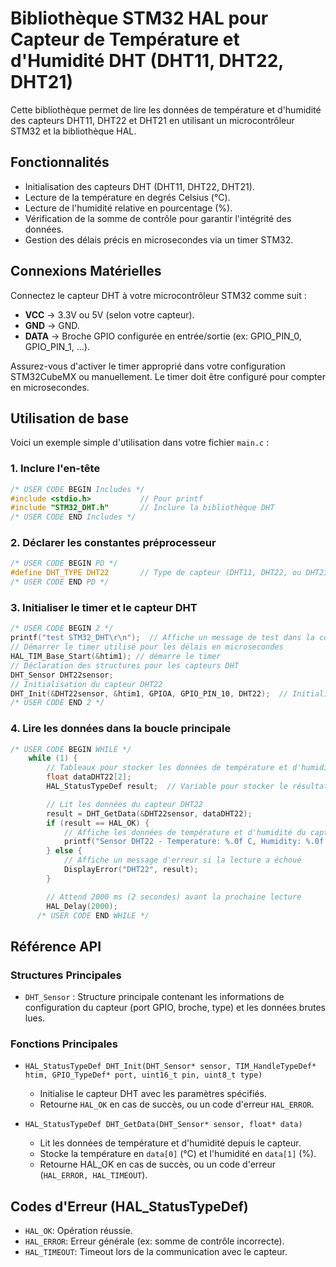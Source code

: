 # Bibliothèque STM32 HAL pour Capteur de Température et d'Humidité DHT (DHT11, DHT22, DHT21)

Cette bibliothèque permet de lire les données de température et d'humidité des capteurs DHT11, DHT22 et DHT21 en utilisant un microcontrôleur STM32 et la bibliothèque HAL.

## Fonctionnalités

* Initialisation des capteurs DHT (DHT11, DHT22, DHT21).
* Lecture de la température en degrés Celsius (°C).
* Lecture de l'humidité relative en pourcentage (%).
* Vérification de la somme de contrôle pour garantir l'intégrité des données.
* Gestion des délais précis en microsecondes via un timer STM32.

## Connexions Matérielles

Connectez le capteur DHT à votre microcontrôleur STM32 comme suit :

* **VCC** -> 3.3V ou 5V (selon votre capteur).
* **GND** -> GND.
* **DATA** -> Broche GPIO configurée en entrée/sortie (ex: GPIO_PIN_0, GPIO_PIN_1, ...).

Assurez-vous d'activer le timer approprié dans votre configuration STM32CubeMX ou manuellement. Le timer doit être configuré pour compter en microsecondes.

## Utilisation de base

Voici un exemple simple d'utilisation dans votre fichier `main.c` :

### 1. Inclure l'en-tête

```c
/* USER CODE BEGIN Includes */
#include <stdio.h>           // Pour printf
#include "STM32_DHT.h"       // Inclure la bibliothèque DHT
/* USER CODE END Includes */
```

### 2. Déclarer les constantes préprocesseur

```c
/* USER CODE BEGIN PD */
#define DHT_TYPE DHT22       // Type de capteur (DHT11, DHT22, ou DHT21)
/* USER CODE END PD */
```

### 3. Initialiser le timer et le capteur DHT 

```c
/* USER CODE BEGIN 2 */
printf("test STM32_DHT\r\n");  // Affiche un message de test dans la console
// Démarrer le timer utilisé pour les délais en microsecondes
HAL_TIM_Base_Start(&htim1); // démarre le timer
// Déclaration des structures pour les capteurs DHT
DHT_Sensor DHT22sensor;
// Initialisation du capteur DHT22
DHT_Init(&DHT22sensor, &htim1, GPIOA, GPIO_PIN_10, DHT22);  // Initialise le capteur DHT22 sur GPIOA, PIN 10 avec TIM1
/* USER CODE END 2 */
```

### 4. Lire les données dans la boucle principale

```c
/* USER CODE BEGIN WHILE */
  	while (1) {
  	    // Tableaux pour stocker les données de température et d'humidité pour chaque capteur
  	    float dataDHT22[2];
  	    HAL_StatusTypeDef result;  // Variable pour stocker le résultat de la lecture des données

  	    // Lit les données du capteur DHT22
  	    result = DHT_GetData(&DHT22sensor, dataDHT22);
  	    if (result == HAL_OK) {
  	        // Affiche les données de température et d'humidité du capteur DHT22
  	        printf("Sensor DHT22 - Temperature: %.0f C, Humidity: %.0f %%\r\n", dataDHT22[0], dataDHT22[1]);
  	    } else {
  	        // Affiche un message d'erreur si la lecture a échoué
  	        DisplayError("DHT22", result);
  	    }

  	    // Attend 2000 ms (2 secondes) avant la prochaine lecture
  	    HAL_Delay(2000);
      /* USER CODE END WHILE */
```

## Référence API

### Structures Principales

* `DHT_Sensor` : Structure principale contenant les informations de configuration du capteur (port GPIO, broche, type) et les données brutes lues.

### Fonctions Principales

* `HAL_StatusTypeDef DHT_Init(DHT_Sensor* sensor, TIM_HandleTypeDef* htim, GPIO_TypeDef* port, uint16_t pin, uint8_t type)`
    * Initialise le capteur DHT avec les paramètres spécifiés.
    * Retourne `HAL_OK` en cas de succès, ou un code d'erreur `HAL_ERROR`.

* `HAL_StatusTypeDef DHT_GetData(DHT_Sensor* sensor, float* data)`
    * Lit les données de température et d'humidité depuis le capteur.
    * Stocke la température en `data[0]` (°C) et l'humidité en `data[1]` (%).
    * Retourne HAL_OK en cas de succès, ou un code d'erreur (`HAL_ERROR, HAL_TIMEOUT`).

## Codes d'Erreur (HAL_StatusTypeDef)

* `HAL_OK`: Opération réussie.
* `HAL_ERROR`: Erreur générale (ex: somme de contrôle incorrecte).
* `HAL_TIMEOUT`: Timeout lors de la communication avec le capteur.